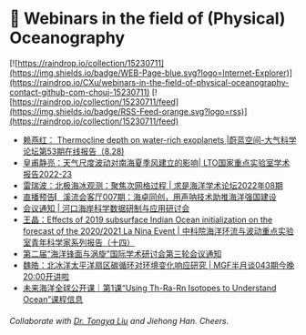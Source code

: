 # 🌊 Webinars in the field of (Physical) Oceanography

[![https://raindrop.io/collection/15230711](https://img.shields.io/badge/WEB-Page-blue.svg?logo=Internet-Explorer)](https://raindrop.io/CXu/webinars-in-the-field-of-physical-oceanography-contact-github-com-chouj-15230711) [![https://raindrop.io/collection/15230711/feed](https://img.shields.io/badge/RSS-Feed-orange.svg?logo=rss)](https://raindrop.io/collection/15230711/feed)

<!-- BLOG-POST-LIST:START -->
- [赖燕红： Thermocline depth on water-rich exoplanets |蔚蓝空间-大气科学论坛第53期在线报告（8.28&rpar;](https://mp.weixin.qq.com/s/qTJzw2Jp5rpN7eZPtujVfw)
- [皇甫静亮：天气尺度波动对南海夏季风建立的影响| LTO国家重点实验室学术报告2022-23](https://mp.weixin.qq.com/s/xU8Uq6ekRFhea1eHylnQ9g)
- [雷瑞波：北极海冰观测：聚焦次网格过程 | 求是海洋学术论坛2022年08期](https://mp.weixin.qq.com/s/gO_Cqm_mTmxMbwcwiH0CeQ)
- [直播预告▏溪流会客厅007期：海卓同创，用声呐技术助推海洋强国建设](https://mp.weixin.qq.com/s/8tKsmnApddj4p4xsgTY_Dg)
- [会议通知 | 河口海岸科学数据研制与应用研讨会](https://mp.weixin.qq.com/s/atw0Y1U1sIT-myMcI6xXxw)
- [王晶：Effects of 2019 subsurface Indian Ocean initialization on the forecast of the 2020/2021 La Nina Event | 中科院海洋环流与波动重点实验室青年科学家系列报告（十四）](https://mp.weixin.qq.com/s/nLihycpUW3PiLnEQOPmTwQ)
- [第二届“海洋锋面与涡旋”国际学术研讨会第三轮会议通知](https://mp.weixin.qq.com/s/9FyQaHqQUHUYvww4gEXB4A)
- [魏皓：北冰洋太平洋扇区碳循环对环境变化响应研究 | MGF半月谈043期今晚20:00开讲啦](https://mp.weixin.qq.com/s/PLygmZnKxa5qES-JG4YD1w)
- [未来海洋全球公开课｜第1课“Using Th-Ra-Rn Isotopes to Understand Ocean”课程信息](https://mp.weixin.qq.com/s/_4bIDwnDHYU8vz7QI54o_Q)
<!-- BLOG-POST-LIST:END -->

###### Collaborate with [Dr. Tongya Liu](https://liutongya.github.io/) and Jiehong Han. Cheers.
